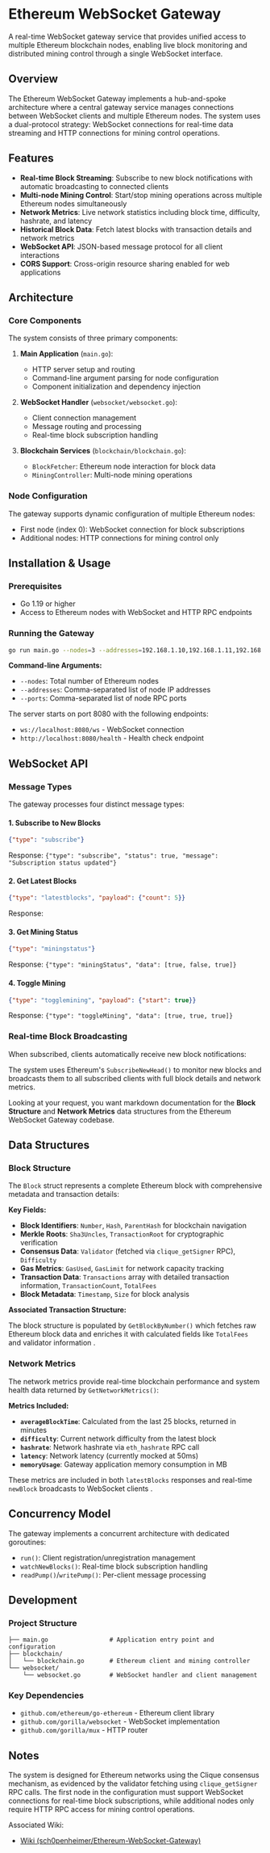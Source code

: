# Ethereum WebSocket Gateway

A real-time WebSocket gateway service that provides unified access to multiple Ethereum blockchain nodes, enabling live block monitoring and distributed mining control through a single WebSocket interface.

## Overview

The Ethereum WebSocket Gateway implements a hub-and-spoke architecture where a central gateway service manages connections between WebSocket clients and multiple Ethereum nodes. The system uses a dual-protocol strategy: WebSocket connections for real-time data streaming and HTTP connections for mining control operations.

## Features

- **Real-time Block Streaming**: Subscribe to new block notifications with automatic broadcasting to connected clients
- **Multi-node Mining Control**: Start/stop mining operations across multiple Ethereum nodes simultaneously  
- **Network Metrics**: Live network statistics including block time, difficulty, hashrate, and latency
- **Historical Block Data**: Fetch latest blocks with transaction details and network metrics
- **WebSocket API**: JSON-based message protocol for all client interactions
- **CORS Support**: Cross-origin resource sharing enabled for web applications

## Architecture

### Core Components

The system consists of three primary components:

1. **Main Application** (`main.go`): 
   - HTTP server setup and routing
   - Command-line argument parsing for node configuration
   - Component initialization and dependency injection

2. **WebSocket Handler** (`websocket/websocket.go`):
   - Client connection management
   - Message routing and processing
   - Real-time block subscription handling

3. **Blockchain Services** (`blockchain/blockchain.go`): 
   - `BlockFetcher`: Ethereum node interaction for block data
   - `MiningController`: Multi-node mining operations

### Node Configuration

The gateway supports dynamic configuration of multiple Ethereum nodes: 

- First node (index 0): WebSocket connection for block subscriptions
- Additional nodes: HTTP connections for mining control only

## Installation & Usage

### Prerequisites

- Go 1.19 or higher
- Access to Ethereum nodes with WebSocket and HTTP RPC endpoints

### Running the Gateway

```bash
go run main.go --nodes=3 --addresses=192.168.1.10,192.168.1.11,192.168.1.12 --ports=8545,8545,8545
```

**Command-line Arguments:**
- `--nodes`: Total number of Ethereum nodes
- `--addresses`: Comma-separated list of node IP addresses  
- `--ports`: Comma-separated list of node RPC ports

The server starts on port 8080 with the following endpoints:
- `ws://localhost:8080/ws` - WebSocket connection
- `http://localhost:8080/health` - Health check endpoint

## WebSocket API

### Message Types

The gateway processes four distinct message types:

#### 1. Subscribe to New Blocks
```json
{"type": "subscribe"}
```
Response: `{"type": "subscribe", "status": true, "message": "Subscription status updated"}`

#### 2. Get Latest Blocks
```json
{"type": "latestblocks", "payload": {"count": 5}}
```
Response: 

#### 3. Get Mining Status
```json
{"type": "miningstatus"}
```
Response: `{"type": "miningStatus", "data": [true, false, true]}`

#### 4. Toggle Mining
```json
{"type": "togglemining", "payload": {"start": true}}
```
Response: `{"type": "toggleMining", "data": [true, true, true]}`

### Real-time Block Broadcasting

When subscribed, clients automatically receive new block notifications:

The system uses Ethereum's `SubscribeNewHead()` to monitor new blocks and broadcasts them to all subscribed clients with full block details and network metrics.

Looking at your request, you want markdown documentation for the **Block Structure** and **Network Metrics** data structures from the Ethereum WebSocket Gateway codebase.

## Data Structures

### Block Structure

The `Block` struct represents a complete Ethereum block with comprehensive metadata and transaction details:

**Key Fields:**
- **Block Identifiers**: `Number`, `Hash`, `ParentHash` for blockchain navigation
- **Merkle Roots**: `Sha3Uncles`, `TransactionRoot` for cryptographic verification  
- **Consensus Data**: `Validator` (fetched via `clique_getSigner` RPC), `Difficulty`
- **Gas Metrics**: `GasUsed`, `GasLimit` for network capacity tracking
- **Transaction Data**: `Transactions` array with detailed transaction information, `TransactionCount`, `TotalFees`
- **Block Metadata**: `Timestamp`, `Size` for block analysis

**Associated Transaction Structure:**

The block structure is populated by `GetBlockByNumber()` which fetches raw Ethereum block data and enriches it with calculated fields like `TotalFees` and validator information .

### Network Metrics

The network metrics provide real-time blockchain performance and system health data returned by `GetNetworkMetrics()`:

**Metrics Included:**
- **`averageBlockTime`**: Calculated from the last 25 blocks, returned in minutes
- **`difficulty`**: Current network difficulty from the latest block
- **`hashrate`**: Network hashrate via `eth_hashrate` RPC call
- **`latency`**: Network latency (currently mocked at 50ms)
- **`memoryUsage`**: Gateway application memory consumption in MB

These metrics are included in both `latestBlocks` responses and real-time `newBlock` broadcasts to WebSocket clients .

## Concurrency Model

The gateway implements a concurrent architecture with dedicated goroutines:

- `run()`: Client registration/unregistration management
- `watchNewBlocks()`: Real-time block subscription handling  
- `readPump()`/`writePump()`: Per-client message processing

## Development

### Project Structure
```
├── main.go                 # Application entry point and configuration
├── blockchain/
│   └── blockchain.go       # Ethereum client and mining controller
└── websocket/
    └── websocket.go        # WebSocket handler and client management
```

### Key Dependencies
- `github.com/ethereum/go-ethereum` - Ethereum client library
- `github.com/gorilla/websocket` - WebSocket implementation
- `github.com/gorilla/mux` - HTTP router

## Notes

The system is designed for Ethereum networks using the Clique consensus mechanism, as evidenced by the validator fetching using `clique_getSigner` RPC calls. The first node in the configuration must support WebSocket connections for real-time block subscriptions, while additional nodes only require HTTP RPC access for mining control operations.

Associated Wiki:
- [Wiki (sch0penheimer/Ethereum-WebSocket-Gateway)](https://deepwiki.com/sch0penheimer/Ethereum-WebSocket-Gateway)
